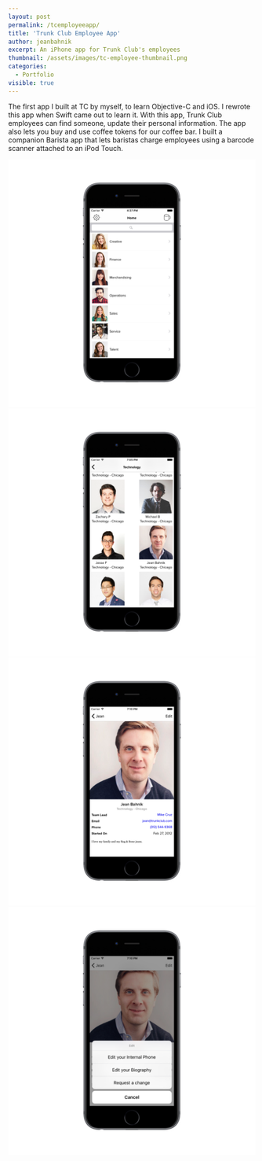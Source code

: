 ```yaml
---
layout: post
permalink: /tcemployeeapp/
title: 'Trunk Club Employee App'
author: jeanbahnik
excerpt: An iPhone app for Trunk Club's employees
thumbnail: /assets/images/tc-employee-thumbnail.png
categories:
  - Portfolio
visible: true
---
```

The first app I built at TC by myself, to learn Objective-C and iOS. I rewrote this app when Swift came out to learn it. With this app, Trunk Club employees can find someone, update their personal information. The app also lets you buy and use coffee tokens for our coffee bar. I built a companion Barista app that lets baristas charge employees using a barcode scanner attached to an iPod Touch.

![Application screenshot][image2]
![Application screenshot][image4]
![Application screenshot][image3]
![Application screenshot][image1]

<!-- Images -->
<!-- 1600 x 1600 device 1300 high -->
[image1]: 			/assets/images/employee1.png
[image2]: 			/assets/images/employee2.png
[image3]: 			/assets/images/employee3.png
[image4]: 			/assets/images/employee4.png
